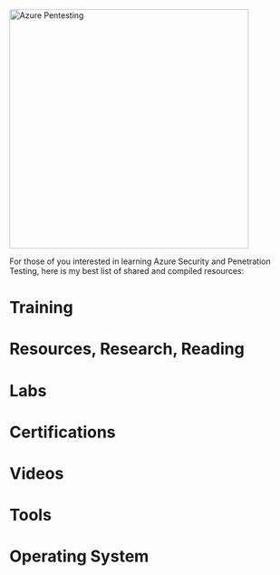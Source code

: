 <img width="422" alt="Azure Pentesting" src="https://github.com/redskycyber/Cloud-Security/assets/157662722/d3439579-5ccf-4303-b74f-a44af6f27159">


For those of you interested in learning Azure Security and Penetration Testing, here is my best list of shared and compiled resources:

# Training 


# Resources, Research, Reading


# Labs

# Certifications 

# Videos

# Tools 

# Operating System

